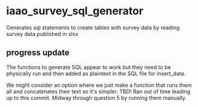 # iaao_survey_sql_generator
Generates sql statements to create tables with survey data by reading survey data published in xlsx

## progress update
The functions to generate SQL appear to work but they need to be physically run and then added as plaintext in the SQL file for insert_data.

We might consider an option where we just make a function that runs them all and concatenates their text so it's simpler. TBD! Ran out of time leading up to this commit. Midway through question 5 by running them manually.
